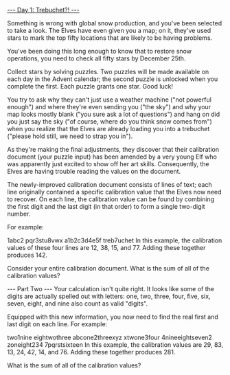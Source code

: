 [--- Day 1: Trebuchet?! ---](https://adventofcode.com/2023/day/1)

Something is wrong with global snow production, and you've been selected to take a look. The Elves have even
given you a map; on it, they've used stars to mark the top fifty locations that are likely to be having problems.

You've been doing this long enough to know that to restore snow operations, you need to check all fifty stars by December 25th.

Collect stars by solving puzzles. Two puzzles will be made available on each day in the Advent calendar; the second puzzle is unlocked when
you complete the first. Each puzzle grants one star. Good luck!

You try to ask why they can't just use a weather machine ("not powerful enough") and where they're even sending you ("the sky") and why your
map looks mostly blank ("you sure ask a lot of questions") and hang on did you just say the sky ("of course, where do you think snow comes
from") when you realize that the Elves are already loading you into a trebuchet ("please hold still, we need to strap you in").

As they're making the final adjustments, they discover that their calibration document (your puzzle input) has been amended by a very young
Elf who was apparently just excited to show off her art skills. Consequently, the Elves are having trouble reading the values on the
document.

The newly-improved calibration document consists of lines of text; each line originally contained a specific calibration value that the
Elves now need to recover. On each line, the calibration value can be found by combining the first digit and the last digit (in that order)
to form a single two-digit number.

For example:

1abc2
pqr3stu8vwx
a1b2c3d4e5f
treb7uchet
In this example, the calibration values of these four lines are 12, 38, 15, and 77. Adding these together produces 142.

Consider your entire calibration document. What is the sum of all of the calibration values?

--- Part Two ---
Your calculation isn't quite right. It looks like some of the digits are actually spelled out with letters: one, two, three, four, five,
six, seven, eight, and nine also count as valid "digits".

Equipped with this new information, you now need to find the real first and last digit on each line. For example:

two1nine
eightwothree
abcone2threexyz
xtwone3four
4nineeightseven2
zoneight234
7pqrstsixteen
In this example, the calibration values are 29, 83, 13, 24, 42, 14, and 76. Adding these together produces 281.

What is the sum of all of the calibration values?
